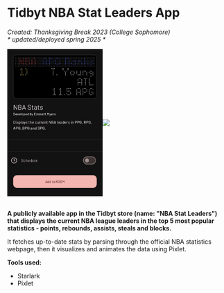 # Tidbyt NBA Stat Leaders App

<i>Created: Thanksgiving Break 2023 (College Sophomore)<br/>* updated/deployed spring 2025 *</i>

<div style="display: flex; justify-content: center; align-items: center;">
  <img src="screenshots/tidbyt_store.jpeg" style="width: 220px" />
  <img src="screenshots/example.gif" style="width: 520px" />
</div>

<b><br/>A publicly available app in the Tidbyt store (name: "NBA Stat Leaders") that displays the current NBA league leaders in the top 5 most popular statistics - points, rebounds, assists, steals and blocks.</b>
<p>It fetches up-to-date stats by parsing through the official NBA statistics webpage, then it visualizes and animates the data using Pixlet.</p>

<b>Tools used:</b>
<ul>
  <li>Starlark</li>
  <li>Pixlet</li>
</ul>
